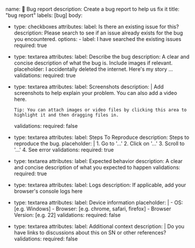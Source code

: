 name: 🐞 Bug report
description: Create a bug report to help us fix it
title: "bug report"
labels: [bug]
body:
  - type: checkboxes
    attributes:
      label: Is there an existing issue for this?
      description: Please search to see if an issue already exists for the bug you encountered.
      options:
        - label: I have searched the existing issues
          required: true
  - type: textarea
    attributes:
      label: Describe the bug
      description: A clear and concise description of what the bug is. Include images if relevant.
      placeholder: I accidentally deleted the internet. Here's my story ...
    validations:
      required: true
  - type: textarea
    attributes:
      label: Screenshots
      description: |
        Add screenshots to help explain your problem. You can also add a video here.

        Tip: You can attach images or video files by clicking this area to highlight it and then dragging files in.
    validations:
      required: false
  - type: textarea
    attributes:
      label: Steps To Reproduce
      description: Steps to reproduce the bug.
      placeholder: |
        1. Go to '...'
        2. Click on '...'
        3. Scroll to '...'
        4. See error
    validations:
      required: true
  - type: textarea
    attributes:
      label: Expected behavior
      description: A clear and concise description of what you expected to happen
    validations:
      required: true
  - type: textarea
    attributes:
      label: Logs
      description: If applicable, add your browser's console logs here
  - type: textarea
    attributes:
      label: Device information
      placeholder: |
        - OS: [e.g. Windows]
        - Browser: [e.g. chrome, safari, firefox]
        - Browser Version: [e.g. 22]
    validations:
      required: false
  - type: textarea
    attributes:
      label: Additional context
      description: |
        Do you have links to discussions about this on SN or other references?
    validations:
      required: false